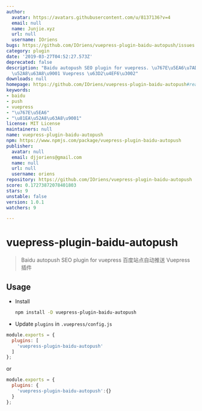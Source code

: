 ```yaml
---
author:
  avatar: https://avatars.githubusercontent.com/u/8137136?v=4
  email: null
  name: Junjie.xyz
  url: null
  username: IOriens
bugs: https://github.com/IOriens/vuepress-plugin-baidu-autopush/issues
category: plugin
date: '2019-03-27T04:52:27.573Z'
deprecated: false
description: "Baidu autopush SEO plugin for vuepress. \u767E\u5EA6\u7AD9\u70B9\u81EA\
  \u52A8\u63A8\u9001 Vuepress \u63D2\u4EF6\u3002"
downloads: null
homepage: https://github.com/IOriens/vuepress-plugin-baidu-autopush#readme
keywords:
- baidu
- push
- vuepress
- "\u767E\u5EA6"
- "\u81EA\u52A8\u63A8\u9001"
license: MIT License
maintainers: null
name: vuepress-plugin-baidu-autopush
npm: https://www.npmjs.com/package/vuepress-plugin-baidu-autopush
publisher:
  avatar: null
  email: djjoriens@gmail.com
  name: null
  url: null
  username: oriens
repository: https://github.com/IOriens/vuepress-plugin-baidu-autopush
score: 0.17273872078401803
stars: 9
unstable: false
version: 1.0.1
watchers: 9

---
```


# vuepress-plugin-baidu-autopush

> Baidu autopush SEO plugin for vuepress
> 百度站点自动推送 Vuepress 插件


## Usage

- Install

  ```sh
  npm install -D vuepress-plugin-baidu-autopush
  ```

-  Update `plugins` in `.vuepress/config.js`

  ```js
  module.exports = {
    plugins: [
      'vuepress-plugin-baidu-autopush'
    ]
  };
  ```
  or

  ```js
  module.exports = {
    plugins: {
      'vuepress-plugin-baidu-autopush':{}
    }
  };
  ```



